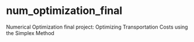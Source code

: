 # num_optimization_final
Numerical Optimization final project: Optimizing Transportation Costs using the Simplex Method
